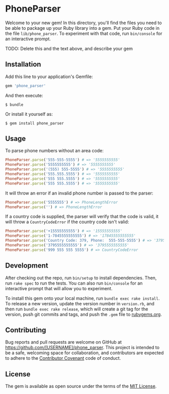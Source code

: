 # PhoneParser

Welcome to your new gem! In this directory, you'll find the files you need to be able to package up your Ruby library into a gem. Put your Ruby code in the file `lib/phone_parser`. To experiment with that code, run `bin/console` for an interactive prompt.

TODO: Delete this and the text above, and describe your gem

## Installation

Add this line to your application's Gemfile:

```ruby
gem 'phone_parser'
```

And then execute:

    $ bundle

Or install it yourself as:

    $ gem install phone_parser

## Usage

To parse phone numbers without an area code:

```ruby
PhoneParser.parse('555-555-5555') # => '5555555555'
PhoneParser.parse('5555555555') # => '5555555555'
PhoneParser.parse('(555) 555-5555') # => '5555555555'
PhoneParser.parse('555.555.5555') # => '5555555555'
PhoneParser.parse('555 555.5555') # => '5555555555'
PhoneParser.parse('555 555.5555') # => '5555555555'
```

It will throw an error if an invalid phone number is passed to the parser:

```ruby
PhoneParser.parse('5555555') # => PhoneLengthError
PhoneParser.parse('') # => PhoneLengthError
```

If a country code is supplied, the parser will verify that the code is valid, it will throw a `CountryCodeError` if the country code isn't valid:

```ruby
PhoneParser.parse('+15555555555') # => '15555555555'
PhoneParser.parse('1-7845555555555') # => '17845555555555'
PhoneParser.parse('Country Code: 379, Phone:  555-555-5555') # => '3795555555555'
PhoneParser.parse('3795555555555') # => '3795555555555'
PhoneParser.parse('999 555 555 5555') # => CountryCodeError
```

## Development

After checking out the repo, run `bin/setup` to install dependencies. Then, run `rake spec` to run the tests. You can also run `bin/console` for an interactive prompt that will allow you to experiment.

To install this gem onto your local machine, run `bundle exec rake install`. To release a new version, update the version number in `version.rb`, and then run `bundle exec rake release`, which will create a git tag for the version, push git commits and tags, and push the `.gem` file to [rubygems.org](https://rubygems.org).

## Contributing

Bug reports and pull requests are welcome on GitHub at https://github.com/[USERNAME]/phone_parser. This project is intended to be a safe, welcoming space for collaboration, and contributors are expected to adhere to the [Contributor Covenant](http://contributor-covenant.org) code of conduct.


## License

The gem is available as open source under the terms of the [MIT License](http://opensource.org/licenses/MIT).

